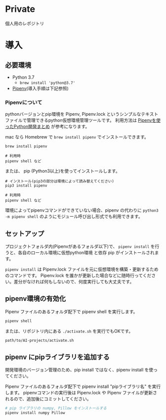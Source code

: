 # Private
個人用のレポジトリ

# 導入
## 必要環境
- Python 3.7
  - `brew install 'python@3.7'`
- [Pipenv](https://pipenv-ja.readthedocs.io/ja/translate-ja/)(導入手順は下記参照)

### Pipenvについて

pythonバージョンとpip環境を Pipenv, Pipenv.lock というシンプルなテキストファイルで管理できるpython仮想環境管理ツールです。
利用方法は [Pipenvを使ったPython開発まとめ](https://qiita.com/y-tsutsu/items/54c10e0b2c6b565c887a) が参考になります。

mac なら Homebrew で `brew install pipenv` でインストールできます。
```shell
brew install pipenv

# 利用時
pipenv shell など
```

または、 pip (Python3以上)を使ってインストールします。
```shell
# インストール(pip3の部分は環境によって読み替えてください)
pip3 install pipenv

# 利用時
pipenv shell など
```
環境によってpipenvコマンドができていない場合、pipenv の代わりに `python3 -m pipenv shell` のようにモジュール呼び出し形式でも利用できます。


## セットアップ
プロジェクトフォルダ内(Pipenvがあるフォルダ以下)で、 `pipenv install` を行うと、各自のローカル環境に仮想python環境 と依存 pip がインストールされます。

`pipenv install` は Pipenv.lock ファイルを元に仮想環境を構築・更新するためのコマンドです。
Pipenv.lock を誰かが更新した場合などに随時行ってください。差分がなければ何もしないので、何度実行しても大丈夫です。

## pipenv環境の有効化
Pipenv ファイルのあるフォルダ配下で pipenv shell を実行します。
```bash
pipenv shell
```
または、リポジトリ内にある `./activate.sh` を実行でもOKです。

```bash
path/to/AI-projects/activate.sh
```

## pipenv にpipライブラリを追加する
開発環境のバージョン管理のため、pip install ではなく、pipenv install を使ってください。

Pipenv ファイルのあるフォルダ配下で pipenv install "pipライブラリ名" を実行します。
pipenvコマンドの実行後は Pipenv.lock や Pipenv ファイルが更新されるので、追加後にコミットしてください。
```bash
# pip ライブラリの numpy, Pillow をインストールする
pipenv install numpy Pillow
```
